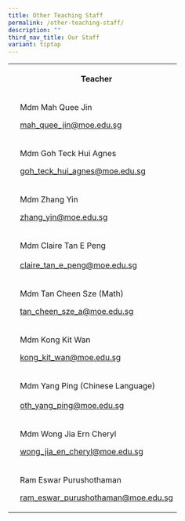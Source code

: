 ```yaml
---
title: Other Teaching Staff
permalink: /other-teaching-staff/
description: ""
third_nav_title: Our Staff
variant: tiptap
---
```

<table style="minWidth: 50px">
<colgroup>
<col>
<col>
</colgroup>
<tbody>
<tr>
<th rowspan="1" colspan="1">
<p></p>
</th>
<th rowspan="1" colspan="1">
<p><strong>Teacher</strong>
</p>
</th>
</tr>
<tr>
<td rowspan="1" colspan="1">
<p></p>
</td>
<td rowspan="1" colspan="1">
<p>Mdm Mah Quee Jin</p>
<p></p>
<p><a href="mailto:mah_quee_jin@moe.edu.sg" rel="noopener noreferrer nofollow" target="_blank">mah_quee_jin@moe.edu.sg</a>
</p>
</td>
</tr>
<tr>
<td rowspan="1" colspan="1">
<p></p>
</td>
<td rowspan="1" colspan="1">
<p>Mdm Goh Teck Hui Agnes</p>
<p></p>
<p><a href="mailto:goh_teck_hui_agnes@moe.edu.sg" rel="noopener noreferrer nofollow" target="_blank">goh_teck_hui_agnes@moe.edu.sg</a>
</p>
</td>
</tr>
<tr>
<td rowspan="1" colspan="1">
<p></p>
</td>
<td rowspan="1" colspan="1">
<p>Mdm Zhang Yin</p>
<p></p>
<p><a href="mailto:zhang_yin@moe.edu.sg" rel="noopener noreferrer nofollow" target="_blank">zhang_yin@moe.edu.sg</a>
</p>
</td>
</tr>
<tr>
<td rowspan="1" colspan="1">
<p></p>
</td>
<td rowspan="1" colspan="1">
<p>Mdm Claire Tan E Peng
<br>
<br><a href="mailto:claire_tan_e_peng@moe.edu.sg" rel="noopener noreferrer nofollow" target="_blank">claire_tan_e_peng@moe.edu.sg</a>
</p>
</td>
</tr>
<tr>
<td rowspan="1" colspan="1">
<p></p>
</td>
<td rowspan="1" colspan="1">
<p>Mdm Tan Cheen Sze (Math)</p>
<p></p>
<p><a href="mailto:tan_cheen_sze_a@moe.edu.sg" rel="noopener noreferrer nofollow" target="_blank">tan_cheen_sze_a@moe.edu.sg</a>
</p>
</td>
</tr>
<tr>
<td rowspan="1" colspan="1">
<p></p>
</td>
<td rowspan="1" colspan="1">
<p>Mdm Kong Kit Wan</p>
<p></p>
<p><a href="mailto:kong_kit_wan@moe.edu.sg" rel="noopener noreferrer nofollow" target="_blank">kong_kit_wan@moe.edu.sg</a>
</p>
</td>
</tr>
<tr>
<td rowspan="1" colspan="1">
<p></p>
</td>
<td rowspan="1" colspan="1">
<p>Mdm Yang Ping (Chinese Language)
<br>
<br><a href="mailto:oth_yang_ping@moe.edu.sg" rel="noopener noreferrer nofollow" target="_blank">oth_yang_ping@moe.edu.sg</a>
</p>
</td>
</tr>
<tr>
<td rowspan="1" colspan="1">
<p></p>
</td>
<td rowspan="1" colspan="1">
<p>Mdm Wong Jia Ern Cheryl</p>
<p></p>
<p><a href="mailto:wong_jia_en_cheryl@moe.edu.sg" rel="noopener noreferrer nofollow" target="_blank">wong_jia_en_cheryl@moe.edu.sg</a>
</p>
</td>
</tr>
<tr>
<td rowspan="1" colspan="1">
<p></p>
</td>
<td rowspan="1" colspan="1">
<p>Ram Eswar Purushothaman</p>
<p></p>
<p><a href="mailto:ram_eswar_purushothaman@moe.edu.sg" rel="noopener noreferrer nofollow" target="_blank">ram_eswar_purushothaman@moe.edu.sg</a>
</p>
</td>
</tr>
</tbody>
</table>
<p></p>
